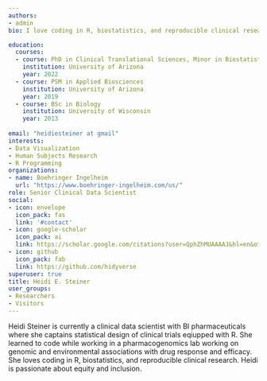 ```yaml
---
authors:
- admin
bio: I love coding in R, biostatistics, and reproducible clinical research. 

education:
  courses:
  - course: PhD in Clinical Translational Sciences, Minor in Biostatistics
    institution: University of Arizona
    year: 2022
  - course: PSM in Applied Biosciences
    institution: University of Arizona
    year: 2019
  - course: BSc in Biology
    institution: University of Wisconsin
    year: 2013
    
email: "heidiesteiner at gmail"
interests:
- Data Visualization
- Human Subjects Research
- R Programming
organizations:
- name: Boehringer Ingelheim 
  url: "https://www.boehringer-ingelheim.com/us/"
role: Senior Clinical Data Scientist
social:
- icon: envelope
  icon_pack: fas
  link: '#contact'
- icon: google-scholar
  icon_pack: ai
  link: https://scholar.google.com/citations?user=QphZhMUAAAAJ&hl=en&oi=ao
- icon: github
  icon_pack: fab
  link: https://github.com/hidyverse
superuser: true
title: Heidi E. Steiner
user_groups:
- Researchers
- Visitors
---
```


Heidi Steiner is currently a clinical data scientist with BI pharmaceuticals where she captains statistical design of clinical trials eqiupped with R. She learned to code while working in a pharmacogenomics lab working on genomic and environmental associations with drug response and efficacy. She loves coding in R, biostatistics, and reproducible clinical research. Heidi is passionate about equity and inclusion. 

